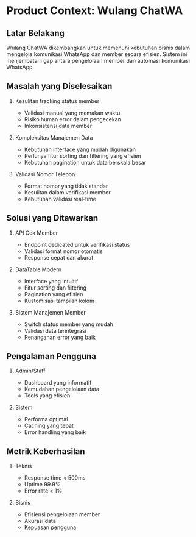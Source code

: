 # Product Context: Wulang ChatWA

## Latar Belakang
Wulang ChatWA dikembangkan untuk memenuhi kebutuhan bisnis dalam mengelola komunikasi WhatsApp dan member secara efisien. Sistem ini menjembatani gap antara pengelolaan member dan automasi komunikasi WhatsApp.

## Masalah yang Diselesaikan
1. Kesulitan tracking status member
   - Validasi manual yang memakan waktu
   - Risiko human error dalam pengecekan
   - Inkonsistensi data member

2. Kompleksitas Manajemen Data
   - Kebutuhan interface yang mudah digunakan
   - Perlunya fitur sorting dan filtering yang efisien
   - Kebutuhan pagination untuk data berskala besar

3. Validasi Nomor Telepon
   - Format nomor yang tidak standar
   - Kesulitan dalam verifikasi member
   - Kebutuhan validasi real-time

## Solusi yang Ditawarkan
1. API Cek Member
   - Endpoint dedicated untuk verifikasi status
   - Validasi format nomor otomatis
   - Response cepat dan akurat

2. DataTable Modern
   - Interface yang intuitif
   - Fitur sorting dan filtering
   - Pagination yang efisien
   - Kustomisasi tampilan kolom

3. Sistem Manajemen Member
   - Switch status member yang mudah
   - Validasi data terintegrasi
   - Penanganan error yang baik

## Pengalaman Pengguna
1. Admin/Staff
   - Dashboard yang informatif
   - Kemudahan pengelolaan data
   - Tools yang efisien

2. Sistem
   - Performa optimal
   - Caching yang tepat
   - Error handling yang baik

## Metrik Keberhasilan
1. Teknis
   - Response time < 500ms
   - Uptime 99.9%
   - Error rate < 1%

2. Bisnis
   - Efisiensi pengelolaan member
   - Akurasi data
   - Kepuasan pengguna 